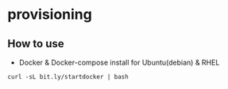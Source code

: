 # provisioning
## How to use
 * Docker & Docker-compose install for Ubuntu(debian) & RHEL
```
curl -sL bit.ly/startdocker | bash
```

